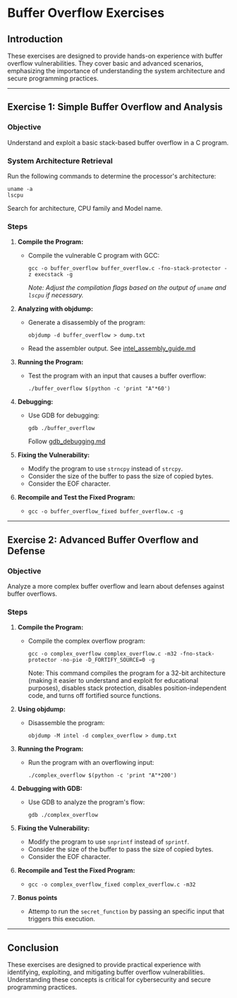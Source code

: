 # Buffer Overflow Exercises

## Introduction
These exercises are designed to provide hands-on experience with buffer overflow vulnerabilities. They cover basic and advanced scenarios, emphasizing the importance of understanding the system architecture and secure programming practices.

---

## Exercise 1: Simple Buffer Overflow and Analysis

### Objective
Understand and exploit a basic stack-based buffer overflow in a C program.

### System Architecture Retrieval
Run the following commands to determine the processor's architecture:
```
uname -a
lscpu
```
Search for architecture, CPU family and Model name.

### Steps
1. **Compile the Program:**
   - Compile the vulnerable C program with GCC:
     ```
     gcc -o buffer_overflow buffer_overflow.c -fno-stack-protector -z execstack -g
     ```
     *Note: Adjust the compilation flags based on the output of `uname` and `lscpu` if necessary.*

1. **Analyzing with objdump:**
   - Generate a disassembly of the program:
     ```
     objdump -d buffer_overflow > dump.txt
     ```
   - Read the assembler output. See [intel_assembly_guide.md](intel_assembly_guide.md)

1. **Running the Program:**
   - Test the program with an input that causes a buffer overflow:
     ```
     ./buffer_overflow $(python -c 'print "A"*60')
     ```

1. **Debugging:**
   - Use GDB for debugging:
     ```
     gdb ./buffer_overflow
     ```
     Follow [gdb_debugging.md](gdb_debugging.md)

1. **Fixing the Vulnerability:**
   - Modify the program to use `strncpy` instead of `strcpy`.
   - Consider the size of the buffer to pass the size of copied bytes.
   - Consider the EOF character.

1. **Recompile and Test the Fixed Program:**
   - ```
     gcc -o buffer_overflow_fixed buffer_overflow.c -g
     ```

---

## Exercise 2: Advanced Buffer Overflow and Defense

### Objective
Analyze a more complex buffer overflow and learn about defenses against buffer overflows.

### Steps
1. **Compile the Program:**
   - Compile the complex overflow program:
     ```
     gcc -o complex_overflow complex_overflow.c -m32 -fno-stack-protector -no-pie -D_FORTIFY_SOURCE=0 -g
     ```
     Note: This command compiles the program for a 32-bit architecture (making it easier to understand and exploit for educational purposes), disables stack protection, disables position-independent code, and turns off fortified source functions.
1. **Using objdump:**
   - Disassemble the program:
     ```
     objdump -M intel -d complex_overflow > dump.txt
     ```

1. **Running the Program:**
   - Run the program with an overflowing input:
     ```
     ./complex_overflow $(python -c 'print "A"*200')
     ```

1. **Debugging with GDB:**
   - Use GDB to analyze the program's flow:
     ```
     gdb ./complex_overflow
     ```

1. **Fixing the Vulnerability:**
   - Modify the program to use `snprintf` instead of `sprintf`.
   - Consider the size of the buffer to pass the size of copied bytes.
   - Consider the EOF character.

1. **Recompile and Test the Fixed Program:**
   - ```
     gcc -o complex_overflow_fixed complex_overflow.c -m32
     ```

1. **Bonus points**
    - Attemp to run the `secret_function` by passing an specific input that triggers this execution.

---

## Conclusion
These exercises are designed to provide practical experience with identifying, exploiting, and mitigating buffer overflow vulnerabilities. Understanding these concepts is critical for cybersecurity and secure programming practices.

